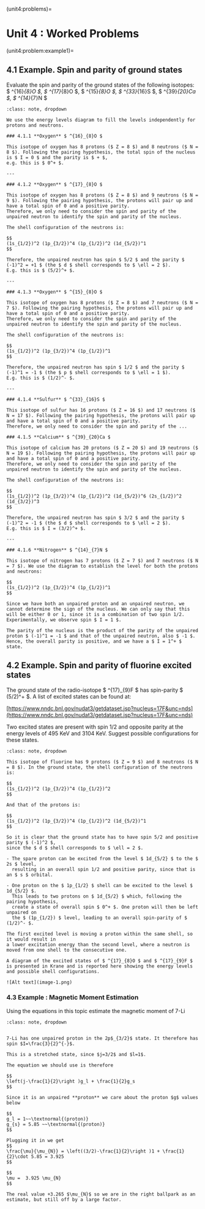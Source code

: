 (unit4:problems)=
# Unit 4 : Worked Problems

(unit4:problem:example1)=
## 4.1 Example. Spin and parity of ground states

Evaluate the spin and parity of the ground states of the following isotopes:  
$ ^{16}_{8}O $, $ ^{17}_{8}O $, $ ^{15}_{8}O $, $ ^{33}_{16}S $, $ ^{39}_{20}Ca $, $ ^{14}_{7}N $  


```{admonition} Solution
:class: note, dropdown

We use the energy levels diagram to fill the levels independently for protons and neutrons.

### 4.1.1 **Oxygen** $ ^{16}_{8}O $

This isotope of oxygen has 8 protons ($ Z = 8 $) and 8 neutrons ($ N = 8 $). Following the pairing hypothesis, the total spin of the nucleus is $ I = 0 $ and the parity is $ + $,  
e.g. this is $ 0^+ $.

---

### 4.1.2 **Oxygen** $ ^{17}_{8}O $

This isotope of oxygen has 8 protons ($ Z = 8 $) and 9 neutrons ($ N = 9 $). Following the pairing hypothesis, the protons will pair up and have a total spin of 0 and a positive parity.  
Therefore, we only need to consider the spin and parity of the unpaired neutron to identify the spin and parity of the nucleus.

The shell configuration of the neutrons is:

$$
(1s_{1/2})^2 (1p_{3/2})^4 (1p_{1/2})^2 (1d_{5/2})^1
$$

Therefore, the unpaired neutron has spin $ 5/2 $ and the parity $ (-1)^2 = +1 $ (the $ d $ shell corresponds to $ \ell = 2 $).  
E.g. this is $ (5/2)^+ $.

---

### 4.1.3 **Oxygen** $ ^{15}_{8}O $

This isotope of oxygen has 8 protons ($ Z = 8 $) and 7 neutrons ($ N = 7 $). Following the pairing hypothesis, the protons will pair up and have a total spin of 0 and a positive parity.  
Therefore, we only need to consider the spin and parity of the unpaired neutron to identify the spin and parity of the nucleus.

The shell configuration of the neutrons is:

$$
(1s_{1/2})^2 (1p_{3/2})^4 (1p_{1/2})^1
$$

Therefore, the unpaired neutron has spin $ 1/2 $ and the parity $ (-1)^1 = -1 $ (the $ p $ shell corresponds to $ \ell = 1 $).  
E.g. this is $ (1/2)^- $.

---

### 4.1.4 **Sulfur** $ ^{33}_{16}S $

This isotope of sulfur has 16 protons ($ Z = 16 $) and 17 neutrons ($ N = 17 $). Following the pairing hypothesis, the protons will pair up and have a total spin of 0 and a positive parity.  
Therefore, we only need to consider the spin and parity of the ...

### 4.1.5 **Calcium** $ ^{39}_{20}Ca $

This isotope of calcium has 20 protons ($ Z = 20 $) and 19 neutrons ($ N = 19 $). Following the pairing hypothesis, the protons will pair up and have a total spin of 0 and a positive parity.  
Therefore, we only need to consider the spin and parity of the unpaired neutron to identify the spin and parity of the nucleus.

The shell configuration of the neutrons is:

$$
(1s_{1/2})^2 (1p_{3/2})^4 (1p_{1/2})^2 (1d_{5/2})^6 (2s_{1/2})^2 (1d_{3/2})^3
$$

Therefore, the unpaired neutron has spin $ 3/2 $ and the parity $ (-1)^2 = -1 $ (the $ d $ shell corresponds to $ \ell = 2 $).  
E.g. this is $ I = (3/2)^+ $.

---

### 4.1.6 **Nitrogen** $ ^{14}_{7}N $

This isotope of nitrogen has 7 protons ($ Z = 7 $) and 7 neutrons ($ N = 7 $). We use the diagram to establish the level for both the protons and neutrons:

$$
(1s_{1/2})^2 (1p_{3/2})^4 (1p_{1/2})^1
$$

Since we have both an unpaired proton and an unpaired neutron, we cannot determine the sign of the nucleus. We can only say that this will be either 0 or 1, since it is a combination of two spin 1/2.  
Experimentally, we observe spin $ I = 1 $.

The parity of the nucleus is the product of the parity of the unpaired proton $ (-1)^1 = -1 $ and that of the unpaired neutron, also $ -1 $.  
Hence, the overall parity is positive, and we have a $ I = 1^+ $ state.

```


## 4.2 Example. Spin and parity of fluorine excited states

The ground state of the radio-isotope $ ^{17}_{9}F $ has spin-parity $ (5/2)^+ $. A list of excited states can be found at:

[https://www.nndc.bnl.gov/nudat3/getdataset.jsp?nucleus=17F&unc=nds](https://www.nndc.bnl.gov/nudat3/getdataset.jsp?nucleus=17F&unc=nds)

Two excited states are present with spin 1/2 and opposite parity at the energy levels of 495 KeV and 3104 KeV. Suggest possible configurations for these states.


```{admonition} Solution
:class: note, dropdown

This isotope of fluorine has 9 protons ($ Z = 9 $) and 8 neutrons ($ N = 8 $). In the ground state, the shell configuration of the neutrons is:

$$
(1s_{1/2})^2 (1p_{3/2})^4 (1p_{1/2})^2
$$

And that of the protons is:

$$
(1s_{1/2})^2 (1p_{3/2})^4 (1p_{1/2})^2 (1d_{5/2})^1
$$

So it is clear that the ground state has to have spin 5/2 and positive parity $ (-1)^2 $,  
since the $ d $ shell corresponds to $ \ell = 2 $.

- The spare proton can be excited from the level $ 1d_{5/2} $ to the $ 2s $ level,  
  resulting in an overall spin 1/2 and positive parity, since that is an $ s $ orbital.

- One proton on the $ 1p_{1/2} $ shell can be excited to the level $ 1d_{5/2} $.  
  This leads to two protons on $ 1d_{5/2} $ which, following the pairing hypothesis,  
  create a state of overall spin $ 0^+ $. One proton will then be left unpaired on  
  the $ (1p_{1/2}) $ level, leading to an overall spin-parity of $ (1/2)^- $.

The first excited level is moving a proton within the same shell, so it would result in  
a lower excitation energy than the second level, where a neutron is moved from one shell to the consecutive one.

A diagram of the excited states of $ ^{17}_{8}O $ and $ ^{17}_{9}F $ is presented in Krane and is reported here showing the energy levels and possible shell configurations.

![Alt text](image-1.png)

```



### 4.3 Example : Magnetic Moment Estimation

Using the equations in this topic estimate the magnetic moment of 7-Li

```{admonition} Solution
:class: note, dropdown


7-Li has one unpaired proton in the 2p$_{3/2}$ state. It therefore has spin $I=\frac{3}{2}^{-}$.

This is a stretched state, since $j=3/2$ and $l=1$.

The equation we should use is therefore 

$$
\left(j-\frac{1}{2}\right )g_l + \frac{1}{2}g_s
$$

Since it is an unpaired **proton** we care about the proton $g$ values below

$$
g_l = 1~~\textnormal{(proton)}
g_{s} = 5.85 ~~\textnormal{(proton)}
$$

Plugging it in we get
$$
\frac{\mu}{\mu_{N}} = \left((3/2)-\frac{1}{2}\right )1 + \frac{1}{2}\cdot 5.85 = 3.925
$$

$$
\mu =  3.925 \mu_{N}
$$

The real value +3.265 $\mu_{N}$ so we are in the right ballpark as an estimate, but still off by a large factor.
```



